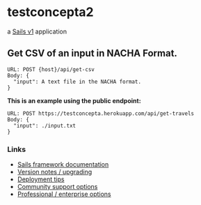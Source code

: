 # testconcepta2

a [Sails v1](https://sailsjs.com) application

## Get CSV of an input in NACHA Format.
```
URL: POST {host}/api/get-csv
Body: {
  "input": A text file in the NACHA format.
}
```
**This is an example using the public endpoint:**
```
URL: POST https://testconcepta.herokuapp.com/api/get-travels
Body: {
  "input": ./input.txt
}
```

### Links

+ [Sails framework documentation](https://sailsjs.com/get-started)
+ [Version notes / upgrading](https://sailsjs.com/documentation/upgrading)
+ [Deployment tips](https://sailsjs.com/documentation/concepts/deployment)
+ [Community support options](https://sailsjs.com/support)
+ [Professional / enterprise options](https://sailsjs.com/enterprise)
